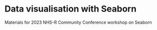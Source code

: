 # Data visualisation with Seaborn
Materials for 2023 NHS-R Community Conference workshop on Seaborn
